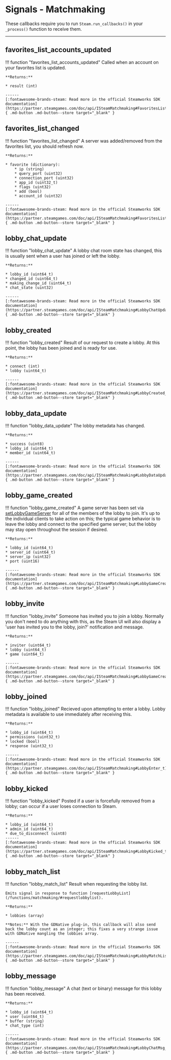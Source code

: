 # Signals - Matchmaking

These callbacks require you to run ```Steam.run_callbacks()``` in your ```_process()``` function to receive them.

------

## favorites_list_accounts_updated

!!! function "favorites_list_accounts_updated"
	Called when an account on your favorites list is updated.

	**Returns:**

	* result (int)

    ------
    [:fontawesome-brands-steam: Read more in the official Steamworks SDK documentation](https://partner.steamgames.com/doc/api/ISteamMatchmaking#FavoritesListAccountsUpdated_t){ .md-button .md-button--store target="_blank" }

## favorites_list_changed

!!! function "favorites_list_changed"
	A server was added/removed from the favorites list, you should refresh now.

	**Returns:**

	* favorite (dictionary):
		* ip (string)
		* query_port (uint32)
		* connection_port (uint32)
		* app_id (uint32_t)
		* flags (uint32)
		* add (bool)
		* account_id (uint32)

    ------
    [:fontawesome-brands-steam: Read more in the official Steamworks SDK documentation](https://partner.steamgames.com/doc/api/ISteamMatchmaking#FavoritesListChanged_t){ .md-button .md-button--store target="_blank" }

## lobby_chat_update

!!! function "lobby_chat_update"
	A lobby chat room state has changed, this is usually sent when a user has joined or left the lobby.

	**Returns:**

	* lobby_id (uint64_t)
	* changed_id (uint64_t)
	* making_change_id (uint64_t)
	* chat_state (uint32)

    ------
    [:fontawesome-brands-steam: Read more in the official Steamworks SDK documentation](https://partner.steamgames.com/doc/api/ISteamMatchmaking#LobbyChatUpdate_t){ .md-button .md-button--store target="_blank" }

## lobby_created

!!! function "lobby_created"
	Result of our request to create a lobby. At this point, the lobby has been joined and is ready for use.

	**Returns:**

	* connect (int)
	* lobby (uint64_t)

    ------
    [:fontawesome-brands-steam: Read more in the official Steamworks SDK documentation](https://partner.steamgames.com/doc/api/ISteamMatchmaking#LobbyCreated_t){ .md-button .md-button--store target="_blank" }

## lobby_data_update

!!! function "lobby_data_update"
	The lobby metadata has changed.

	**Returns:**

	* success (uint8)
	* lobby_id (uint64_t)
	* member_id (uint64_t)

    ------
    [:fontawesome-brands-steam: Read more in the official Steamworks SDK documentation](https://partner.steamgames.com/doc/api/ISteamMatchmaking#LobbyDataUpdate_t){ .md-button .md-button--store target="_blank" }

## lobby_game_created

!!! function "lobby_game_created"
	A game server has been set via [setLobbyGameServer](/functions/matchmaking/#setlobbygameserver) for all of the members of the lobby to join. It's up to the individual clients to take action on this; the typical game behavior is to leave the lobby and connect to the specified game server; but the lobby may stay open throughout the session if desired.

	**Returns:**

	* lobby_id (uint64_t)
	* server_id (uint64_t)
	* server_ip (uint32)
	* port (uint16)

    ------
    [:fontawesome-brands-steam: Read more in the official Steamworks SDK documentation](https://partner.steamgames.com/doc/api/ISteamMatchmaking#LobbyGameCreated_t){ .md-button .md-button--store target="_blank" }

## lobby_invite

!!! function "lobby_invite"
	Someone has invited you to join a lobby. Normally you don't need to do anything with this, as the Steam UI will also display a 'user has invited you to the lobby, join?' notification and message.

	**Returns:**

	* inviter (uint64_t)
	* lobby (uint64_t)
	* game (uint64_t)

    ------
    [:fontawesome-brands-steam: Read more in the official Steamworks SDK documentation](https://partner.steamgames.com/doc/api/ISteamMatchmaking#LobbyGameCreated_t){ .md-button .md-button--store target="_blank" }

## lobby_joined

!!! function "lobby_joined"
	Recieved upon attempting to enter a lobby. Lobby metadata is available to use immediately after receiving this.

	**Returns:**

	* lobby_id (uint64_t)
	* permissions (uint32_t)
	* locked (bool)
	* response (uint32_t)

    ------
    [:fontawesome-brands-steam: Read more in the official Steamworks SDK documentation](https://partner.steamgames.com/doc/api/ISteamMatchmaking#LobbyEnter_t){ .md-button .md-button--store target="_blank" }

## lobby_kicked

!!! function "lobby_kicked"
	Posted if a user is forcefully removed from a lobby; can occur if a user loses connection to Steam.

	**Returns:**

	* lobby_id (uint64_t)
	* admin_id (uint64_t)
	* due_to_disconnect (uint8)
    ------
    [:fontawesome-brands-steam: Read more in the official Steamworks SDK documentation](https://partner.steamgames.com/doc/api/ISteamMatchmaking#LobbyKicked_t){ .md-button .md-button--store target="_blank" }

## lobby_match_list

!!! function "lobby_match_list"
	Result when requesting the lobby list.

	Emits signal in response to function [requestLobbyList](/functions/matchmaking/#requestlobbylist).

	**Returns:**

	* lobbies (array)

	**Notes:** With the GDNative plug-in, this callback will also send back the lobby count as an integer; this fixes a very strange issue with GDNative mangling the lobbies array.

    ------
    [:fontawesome-brands-steam: Read more in the official Steamworks SDK documentation](https://partner.steamgames.com/doc/api/ISteamMatchmaking#LobbyMatchList_t){ .md-button .md-button--store target="_blank" }

## lobby_message

!!! function "lobby_message"
	A chat (text or binary) message for this lobby has been received.

	**Returns:**

	* lobby_id (uint64_t)
	* user (uint64_t)
	* buffer (string)
	* chat_type (int)

    ------
    [:fontawesome-brands-steam: Read more in the official Steamworks SDK documentation](https://partner.steamgames.com/doc/api/ISteamMatchmaking#LobbyChatMsg_t){ .md-button .md-button--store target="_blank" }
